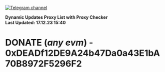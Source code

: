 [![Telegram channel](https://img.shields.io/endpoint?url=https://runkit.io/damiankrawczyk/telegram-badge/branches/master?url=https://t.me/n4z4v0d)](https://t.me/n4z4v0d) 

**Dynamic Updates Proxy List with Proxy Checker**  
**Last Updated: 17.12.23 15:40**

# DONATE (_any evm_) - 0xDEADf12DE9A24b47Da0a43E1bA70B8972F5296F2
